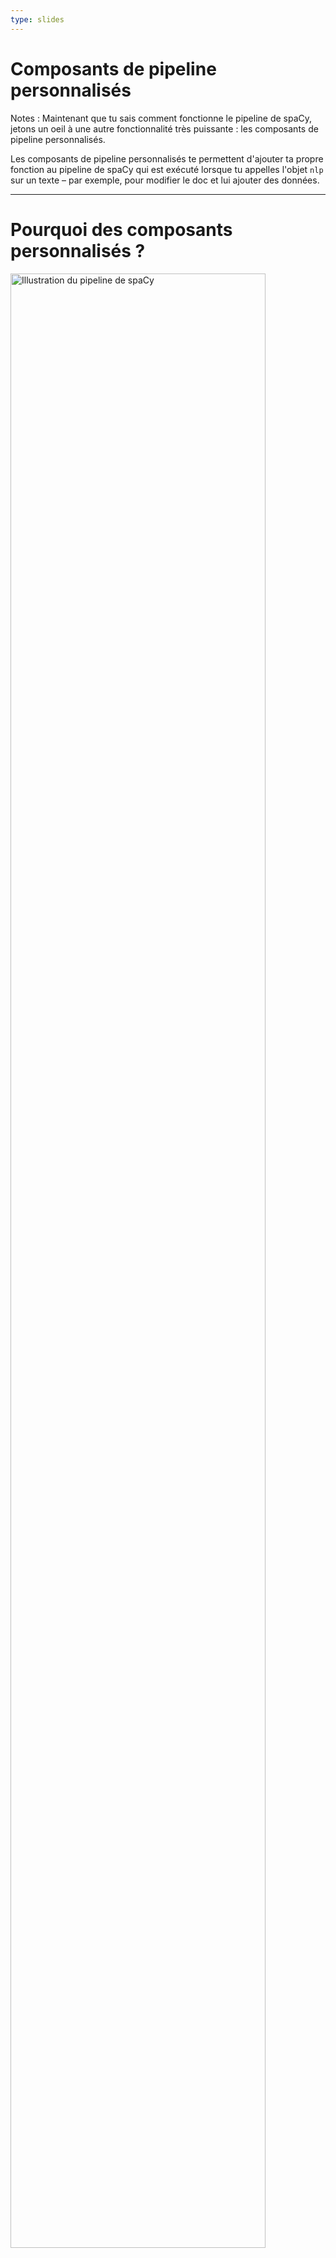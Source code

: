 ```yaml
---
type: slides
---
```


# Composants de pipeline personnalisés

Notes : Maintenant que tu sais comment fonctionne le pipeline de spaCy, jetons
un oeil à une autre fonctionnalité très puissante : les composants de pipeline
personnalisés.

Les composants de pipeline personnalisés te permettent d'ajouter ta propre
fonction au pipeline de spaCy qui est exécuté lorsque tu appelles l'objet `nlp`
sur un texte – par exemple, pour modifier le doc et lui ajouter des données.

---

# Pourquoi des composants personnalisés ?

<img src="/pipeline.png" alt="Illustration du pipeline de spaCy" width="90%" />

- Crée une fonction qui s'exécute automatiquement quand tu appelles `nlp`
- Ajoute tes propres métadonnées aux documents et aux tokens
- Actualise les attributs natifs comme `doc.ents`

Notes : Une fois le texte tokenisé et l'objet `Doc` créé, les composants du
pipeline sont appliqués dans l'ordre. spaCy intègre un ensemble de composants
natifs, mais te permet aussi de créer ton propre composant.

Les composants personnalisés sont automatiquement exécutés quand tu appelles
l'objet `nlp` sur un texte.

Ils sont particulièrement utiles pour ajouter tes propres métadonnées aux
documents et aux tokens.

Tu peux aussi les utiliser pour actualiser les attributs natifs, comme les spans
d'entités nommées.

---

# Anatomie d'un composant (1)

- Fonction qui crée un `doc`, le modifie et le retourne
- Peut être ajouté avec la méthode `nlp.add_pipe`

```python
def custom_component(doc):
    # Effectue une action sur le doc ici
    return doc

nlp.add_pipe(custom_component)
```

Notes : Fondamentalement, un composant de pipeline est une fonction ou un
appelable qui prend un doc, le modifie et le retourne, pour qu'il puisse être
traité par le composant suivant dans le pipeline.

Les composants peuvent être ajoutés au pipeline avec la méthode `nlp.add_pipe`.
La méthode prend au moins un argument : la fonction du composant.

---

# Anatomie d'un composant (2)

```python
def custom_component(doc):
    # Effectue une action sur le doc ici
    return doc

nlp.add_pipe(custom_component)
```

| Argument | Description                  | Exemple                                   |
| -------- | ---------------------------- | ----------------------------------------- |
| `last`   | Si `True`, ajoute en dernier | `nlp.add_pipe(component, last=True)`      |
| `first`  | Si `True`, ajoute en premier | `nlp.add_pipe(component, first=True)`     |
| `before` | Ajoute avant le composant    | `nlp.add_pipe(component, before="ner")`   |
| `after`  | Ajoute après le composant    | `nlp.add_pipe(component, after="tagger")` |

Notes : Pour spécifier _où_ ajouter le composant dans le pipeline, tu peux
utiliser les arguments nommés suivants :

Définir `last` à `True` ajoutera le composant en dernier dans le pipeline. C'est
le comportement par défaut.

Définir `first` à `True` ajoutera le composant en premier dans le pipeline,
juste après le tokenizer.

Les arguments `before` et `after` te permettent de définir le nom d'un composant
existant avant ou après lequel insérer le nouveau composant. Par exemple,
`before="ner"` ajoutera le composant avant le named entity recognizer.

L'autre composant avant ou après lequel insérer le nouveau composant doit
exister, toutefois – sinon, spaCy génèrera une erreur.

---

# Exemple : un composant simple (1)

```python
# Crée l'objet nlp
nlp = spacy.load("en_core_web_sm")

# Définis un composant personnalisé
def custom_component(doc):
    # Affiche la longueur du doc
    print("Doc length:", len(doc))
    # Retourne l'objet doc
    return doc

# Ajoute le composant en premier dans le pipeline
nlp.add_pipe(custom_component, first=True)

# Affiche les noms des composants du pipeline
print("Pipeline:", nlp.pipe_names)
```

```out
Pipeline: ['custom_component', 'tagger', 'parser', 'ner']
```

Notes : Voici un exemple de composant simple de pipeline.

On commence avec le petit modèle anglais.

On définit ensuite le composant – une fonction qui prend un objet `Doc` et qui
le retourne.

Faisons quelque chose de simple et affichons la longueur du document qui
parcourt le pipeline.

N'oublie pas de retourner le doc pour qu'il puisse être traité par le composant
suivant dans le pipeline ! Le doc créé par le tokenizer est passé dans tous les
composants, donc il est important qu'ils retournent tous le doc modifié.

On peut maintenant ajouter le composant au pipeline. Ajoutons-le au tout début
juste après le tokenizer en définissant `first=True`.

Quand on imprime les noms des composants du pipeline, le composant personnalisé
apparait maintenant au début. Cela signifie qu'il sera appliqué en premier
quand nous traiterons un doc.

---

# Exemple : un composant simple (2)

```python
# Crée l'objet nlp
nlp = spacy.load("en_core_web_sm")

# Définis un composant personnalisé
def custom_component(doc):

    # Affiche la longueur du doc
    print("Doc length:", len(doc))

    # Retourne l'objet doc
    return doc

# Ajoute le composant en premier dans le pipeline
nlp.add_pipe(custom_component, first=True)

# Traite un texte
doc = nlp("Hello world!")
```

```out
Doc length: 3
```

Notes : Maintenant quand nous traitons un texte en utilisant l'objet `nlp`, le
composant personnalisé sera appliqué en premier au doc et la longueur du
document sera affichée.

---

# Pratiquons !

Notes : Il est temps de mettre cela en pratique et d'écrire ton premier
composant de pipeline !
